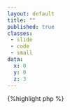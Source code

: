 ```yaml
---
layout: default
title: ""
published: true
classes:
 - slide
 - code
 - small
data:
  x: 0
  y: 0
  z: 3
---
```


{%highlight php %}
<?php
function user_menu_site_status_alter(&$menu_site_status, $path) {
  if ($menu_site_status == MENU_SITE_OFFLINE) {
    // If the site is offline, log out unprivileged users.
    if (user_is_logged_in() && !user_access('access site in maintenance mode')) {
      module_load_include('pages.inc', 'user', 'user');
      user_logout();
    }

    if (user_is_anonymous()) {
      switch ($path) {
        case 'user':
          // Forward anonymous user to login page.
          drupal_goto('user/login');
        case 'user/login':
        case 'user/password':
          // Disable offline mode.
          $menu_site_status = MENU_SITE_ONLINE;
          break;
  // ...
{%endhighlight%}
